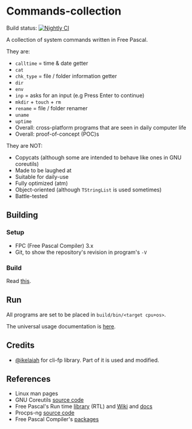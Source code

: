 # Commands-collection

Build status:
[![Nightly CI](https://github.com/lebao3105/Commands-collection/actions/workflows/nightly.yml/badge.svg)](https://github.com/lebao3105/Commands-collection/actions/workflows/nightly.yml)

A collection of system commands written in Free Pascal.

They are:

* `calltime` = time & date getter
* `cat`
* `chk_type` = file / folder information getter
* `dir`
* `env`
* `inp` = asks for an input (e.g Press Enter to continue)
* `mkdir` + `touch` + `rm`
* `rename` = file / folder renamer
* `uname`
* `uptime`
* Overall: cross-platform programs that are seen in daily computer life
* Overall: proof-of-concept (POC)s

They are NOT:

* Copycats (although some are intended to behave like ones in GNU coreutils)
* Made to be laughed at
* Suitable for daily-use
* Fully optimized (atm)
* Object-oriented (although `TStringList` is used sometimes)
* Battle-tested

## Building

### Setup

* FPC (Free Pascal Compiler) 3.x
* Git, to show the repository's revision in program's `-V`

### Build

Read [this](build-aux/README.md).

## Run

All programs are set to be placed in `build/bin/<target cpu+os>`.

The universal usage documentation is [here](USAGE.md).

## Credits

* [@ikelaiah](https://github.com/ikelaiah) for cli-fp library. Part of it is used and modified.

## References

* Linux man pages
* GNU Coreutils [source code](https://github.com/coreutils/coreutils)
* Free Pascal's Run time [library](https://www.freepascal.org/docs-html/rtl/index.html) (RTL) and [Wiki](https://wiki.freepascal.org) and [docs](https://www.freepascal.org/docs.html)
* Procps-ng [source code](https://gitlab.com/procps-ng/procps)
* Free Pascal Compiler's [packages](https://gitlab.com/freepascal.org/fpc/source/-/tree/main/packages?ref_type=heads)